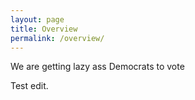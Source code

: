 ```yaml
---
layout: page
title: Overview
permalink: /overview/
---
```

We are getting lazy ass Democrats to vote

Test edit.
